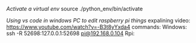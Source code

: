 *Activate a virtual env*
source ./python_env/bin/activate

*Using vs code in windows PC to edit raspberry pi things*
expalining video: https://www.youtube.com/watch?v=-B3t8yYxda4
commands:
Windows:
ssh -R 52698:127.0.0.1:52698 pi@192.168.0.104
Rpi:
